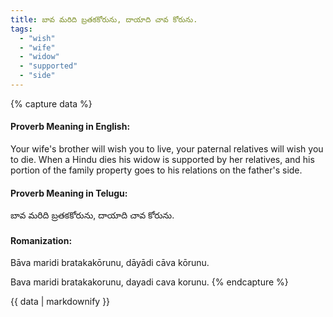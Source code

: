 ```yaml
---
title: బావ మరిది బ్రతకకోరును, దాయాది చావ కోరును.
tags:
  - "wish"
  - "wife"
  - "widow"
  - "supported"
  - "side"
---
```


{% capture data %}
#### Proverb Meaning in English:
Your wife's brother will wish you to live, your paternal relatives will wish you to die.
When a Hindu dies his widow is supported by her relatives, and his portion of the family property goes to his relations on the father's side.

#### Proverb Meaning in Telugu:
బావ మరిది బ్రతకకోరును, దాయాది చావ కోరును.

#### Romanization:
Bāva maridi bratakakōrunu, dāyādi cāva kōrunu.

Bava maridi bratakakorunu, dayadi cava korunu.
{% endcapture %}

{{ data | markdownify }}

